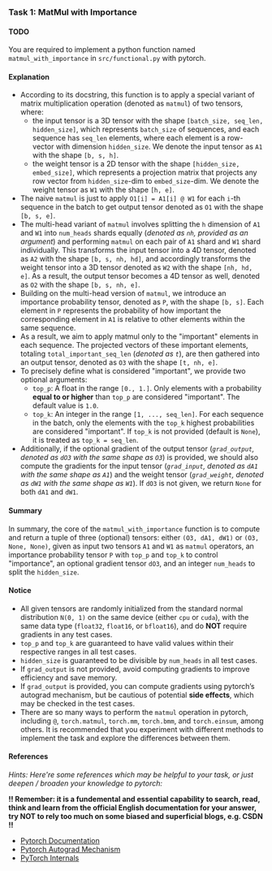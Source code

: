 
### Task 1: MatMul with Importance

#### TODO

You are required to implement a python function named `matmul_with_importance` in `src/functional.py` with pytorch.

#### Explanation

* According to its docstring, this function is to apply a special variant of matrix multiplication operation (denoted as `matmul`) of two tensors, where:
    * the input tensor is a 3D tensor with the shape `[batch_size, seq_len, hidden_size]`, which represents `batch_size` of sequences, and each sequence has `seq_len` elements, where each element is a row-vector with dimension `hidden_size`. We denote the input tensor as `A1` with the shape `[b, s, h]`.
    * the weight tensor is a 2D tensor with the shape `[hidden_size, embed_size]`, which represents a projection matrix that projects any row vector from `hidden_size`-dim to `embed_size`-dim. We denote the weight tensor as `W1` with the shape `[h, e]`.
* The naive `matmul` is just to apply `O1[i] = A1[i] @ W1` for each `i`-th sequence in the batch to get output tensor denoted as `O1` with the shape `[b, s, e]`.
* The multi-head variant of `matmul` involves splitting the `h` dimension of `A1` and `W1` into `num_heads` shards equally (*denoted as `nh`, provided as an argument*) and performing `matmul` on each pair of `A1` shard and `W1` shard individually. This transforms the input tensor into a 4D tensor, denoted as `A2` with the shape `[b, s, nh, hd]`, and accordingly transforms the weight tensor into a 3D tensor denoted as `W2` with the shape `[nh, hd, e]`. As a result, the output tensor becomes a 4D tensor as well, denoted as `O2` with the shape `[b, s, nh, e]`.
* Building on the multi-head version of `matmul`, we introduce an importance probability tensor, denoted as `P`, with the shape `[b, s]`. Each element in `P` represents the probability of how important the corresponding element in `A1` is relative to other elements within the same sequence.
* As a result, we aim to apply matmul only to the "important" elements in each sequence. The projected vectors of these important elements, totaling `total_important_seq_len` (*denoted as `t`*), are then gathered into an output tensor, denoted as `O3` with the shape `[t, nh, e]`.
* To precisely define what is considered "important", we provide two optional arguments:
    * `top_p`: A float in the range `[0., 1.]`. Only elements with a probability **equal to or higher** than `top_p` are considered "important". The default value is `1.0`.
    * `top_k`: An integer in the range `[1, ..., seq_len]`. For each sequence in the batch, only the elements with the `top_k` highest probabilities are considered "important". If `top_k` is not provided (default is `None`), it is treated as `top_k = seq_len`.
* Additionally, if the optional gradient of the output tensor (*`grad_output`, denoted as `dO3` with the same shape as `O3`*) is provided, we should also compute the gradients for the input tensor (*`grad_input`, denoted as `dA1` with the same shape as `A1`*) and the weight tensor (*`grad_weight`, denoted as `dW1` with the same shape as `W1`*). If `dO3` is not given, we return `None` for both `dA1` and `dW1`.

#### Summary

In summary, the core of the `matmul_with_importance` function is to compute and return a tuple of three (optional) tensors: either `(O3, dA1, dW1)` or `(O3, None, None)`, given as input two tensors `A1` and `W1` as `matmul` operators, an importance probability tensor `P` with `top_p` and `top_k` to control "importance", an optional gradient tensor `dO3`, and an integer `num_heads` to split the `hidden_size`.

#### Notice

* All given tensors are randomly initialized from the standard normal distribution `N(0, 1)` on the same device (either `cpu` or `cuda`), with the same data type (`float32`, `float16`, or `bfloat16`), and do **NOT** require gradients in any test cases.
* `top_p` and `top_k` are guaranteed to have valid values within their respective ranges in all test cases.
* `hidden_size` is guaranteed to be divisible by `num_heads` in all test cases.
* If `grad_output` is not provided, avoid computing gradients to improve efficiency and save memory.
* If `grad_output` is provided, you can compute gradients using pytorch’s autograd mechanism, but be cautious of potential **side effects**, which may be checked in the test cases.
* There are so many ways to perform the `matmul` operation in pytorch, including `@`, `torch.matmul`, `torch.mm`, `torch.bmm`, and `torch.einsum`, among others. It is recommended that you experiment with different methods to implement the task and explore the differences between them.


#### References

*Hints: Here're some references which may be helpful to your task, or just deepen / broaden your knowledge to pytorch:*

**!! Remember: it is a fundemental and essential capability to search, read, think and learn from the official English documentation for your answer, try NOT to rely too much on some biased and superficial blogs, e.g. CSDN !!**

* [Pytorch Documentation](https://pytorch.org/docs/stable/index.html)
* [Pytorch Autograd Mechanism](https://pytorch.org/docs/stable/autograd.html#module-torch.autograd)
* [PyTorch Internals](http://blog.ezyang.com/2019/05/pytorch-internals/)